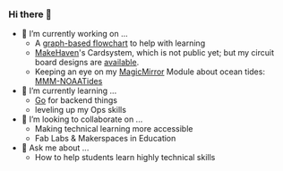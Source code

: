 ### Hi there 👋
- 🔭 I’m currently working on ...
    * A [graph-based flowchart](https://github.com/crice009/learner-profile-flowchart/tree/new_main) to help with learning
    * [MakeHaven](https://github.com/makehaven)'s Cardsystem, which is not public yet; but my circuit board designs are [available](https://github.com/crice009/toolauth-hardware).
    * Keeping an eye on my [MagicMirror](https://magicmirror.builders/) Module about ocean tides: [MMM-NOAATides](https://github.com/crice009/MMM-NOAATides)
- 🌱 I’m currently learning ...
    * [Go](https://go.dev/) for backend things
    * leveling up my Ops skills
- 👯 I’m looking to collaborate on ...
    * Making technical learning more accessible
    * Fab Labs & Makerspaces in Education
- 💬 Ask me about ...
    * How to help students learn highly technical skills

<!--
**crice009/crice009** is a ✨ _special_ ✨ repository because its `README.md` (this file) appears on your GitHub profile.

Here are some ideas to get you started:

- 🔭 I’m currently working on ...
- 🌱 I’m currently learning ...
- 👯 I’m looking to collaborate on ...
- 🤔 I’m looking for help with ...
- 💬 Ask me about ...
- 📫 How to reach me: ...
- 😄 Pronouns: ...
- ⚡ Fun fact: ...
-->
